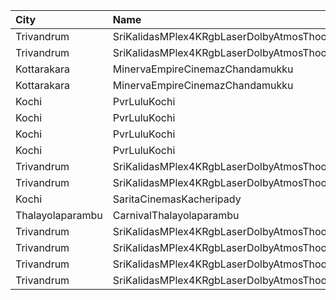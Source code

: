 | City             | Name                                                     |  Time | Type        | Price | Capacity | Booked |
| :--------------- | :------------------------------------------------------- | ----: | :---------- | ----: | -------: | -----: |
| Trivandrum       | SriKalidasMPlex4KRgbLaserDolbyAtmosThoongamparaKattakada | 11:00 | DiamondSofa |  200₹ |        4 |      2 |
| Trivandrum       | SriKalidasMPlex4KRgbLaserDolbyAtmosThoongamparaKattakada | 11:00 | Gold        |  150₹ |      173 |     87 |
| Kottarakara      | MinervaEmpireCinemazChandamukku                          | 12:45 | Executive   |  200₹ |       13 |      0 |
| Kottarakara      | MinervaEmpireCinemazChandamukku                          | 12:45 | Diamond     |  140₹ |      210 |    104 |
| Kochi            | PvrLuluKochi                                             | 13:35 | Classic     |  140₹ |       39 |     20 |
| Kochi            | PvrLuluKochi                                             | 13:35 | ClassicPlus |  160₹ |       91 |     46 |
| Kochi            | PvrLuluKochi                                             | 13:35 | Prime       |  190₹ |       68 |     37 |
| Kochi            | PvrLuluKochi                                             | 13:35 | Recliner    |  350₹ |       10 |      7 |
| Trivandrum       | SriKalidasMPlex4KRgbLaserDolbyAtmosThoongamparaKattakada | 14:30 | DiamondSofa |  200₹ |        4 |      2 |
| Trivandrum       | SriKalidasMPlex4KRgbLaserDolbyAtmosThoongamparaKattakada | 14:30 | Gold        |  150₹ |      173 |     87 |
| Kochi            | SaritaCinemasKacheripady                                 | 15:00 | BlueCircle  |  150₹ |      227 |    218 |
| Thalayolaparambu | CarnivalThalayolaparambu                                 | 15:45 | Gold        |  110₹ |      144 |     72 |
| Trivandrum       | SriKalidasMPlex4KRgbLaserDolbyAtmosThoongamparaKattakada | 18:15 | DiamondSofa |  200₹ |        4 |      2 |
| Trivandrum       | SriKalidasMPlex4KRgbLaserDolbyAtmosThoongamparaKattakada | 18:15 | Gold        |  150₹ |      173 |     87 |
| Trivandrum       | SriKalidasMPlex4KRgbLaserDolbyAtmosThoongamparaKattakada | 21:30 | DiamondSofa |  200₹ |        4 |      2 |
| Trivandrum       | SriKalidasMPlex4KRgbLaserDolbyAtmosThoongamparaKattakada | 21:30 | Gold        |  150₹ |      173 |     87 |